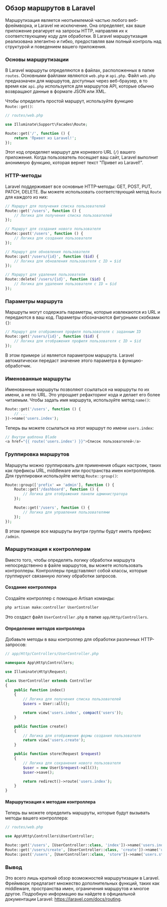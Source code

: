 ## Обзор маршрутов в Laravel

Маршрутизация является неотъемлемой частью любого веб-фреймворка, и Laravel не исключение. Она определяет, как ваше приложение реагирует на запросы HTTP, направляя их к соответствующему коду для обработки. В Laravel маршрутизация реализована элегантно и гибко, предоставляя вам полный контроль над структурой и поведением вашего приложения.

### Основы маршрутизации

В Laravel маршруты определяются в файлах, расположенных в папке `routes`. Основными файлами являются `web.php` и `api.php`. Файл `web.php` предназначен для маршрутов, доступных через веб-браузер, в то время как `api.php` используется для маршрутов API, которые обычно возвращают данные в формате JSON или XML.

Чтобы определить простой маршрут, используйте функцию `Route::get()`:

```php
// routes/web.php

use Illuminate\Support\Facades\Route;

Route::get('/', function () {
    return 'Привет из Laravel!';
});
```

Этот код определяет маршрут для корневого URL (`/`) вашего приложения. Когда пользователь посещает ваш сайт, Laravel выполнит анонимную функцию, которая вернет текст "Привет из Laravel!".

### HTTP-методы

Laravel поддерживает все основные HTTP-методы: GET, POST, PUT, PATCH, DELETE. Вы можете использовать соответствующий метод `Route` для каждого из них:

```php
// Маршрут для получения списка пользователей
Route::get('/users', function () {
    // Логика для получения списка пользователей
});

// Маршрут для создания нового пользователя
Route::post('/users', function () {
    // Логика для создания пользователя
});

// Маршрут для обновления пользователя
Route::put('/users/{id}', function ($id) {
    // Логика для обновления пользователя с ID = $id
});

// Маршрут для удаления пользователя
Route::delete('/users/{id}', function ($id) {
    // Логика для удаления пользователя с ID = $id
});
```

### Параметры маршрута

Маршруты могут содержать параметры, которые извлекаются из URL и передаются в ваш код. Параметры обозначаются фигурными скобками `{}`:

```php
// Маршрут для отображения профиля пользователя с заданным ID
Route::get('/users/{id}', function ($id) {
    // Логика для отображения профиля пользователя с ID = $id
});
```

В этом примере `id` является параметром маршрута. Laravel автоматически передаст значение этого параметра в функцию-обработчик.

### Именованные маршруты

Именованные маршруты позволяют ссылаться на маршруты по их имени, а не по URL. Это упрощает рефакторинг кода и делает его более читаемым. Чтобы задать имя маршрута, используйте метод `name()`:

```php
Route::get('/users', function () {
    // ...
})->name('users.index');
```

Теперь вы можете ссылаться на этот маршрут по имени `users.index`:

```php
// Внутри шаблона Blade
<a href="{{ route('users.index') }}">Список пользователей</a>
```

### Группировка маршрутов

Маршруты можно группировать для применения общих настроек, таких как префиксы URL, middleware или пространства имен контроллеров. Для группировки используйте метод `Route::group()`:

```php
Route::group(['prefix' => 'admin'], function () {
    Route::get('/dashboard', function () {
        // Логика для отображения панели администратора
    });

    Route::get('/users', function () {
        // Логика для управления пользователями
    });
});
```

В этом примере все маршруты внутри группы будут иметь префикс `/admin`.

### Маршрутизация к контроллерам

Вместо того, чтобы определять логику обработки маршрута непосредственно в файле маршрутов, вы можете использовать контроллеры. Контроллеры представляют собой классы, которые группируют связанную логику обработки запросов.

#### Создание контроллера

Создайте контроллер с помощью Artisan команды:

```bash
php artisan make:controller UserController
```

Это создаст файл `UserController.php` в папке `app/Http/Controllers`.

#### Определение методов контроллера

Добавьте методы в ваш контроллер для обработки различных HTTP-запросов:

```php
// app/Http/Controllers/UserController.php

namespace App\Http\Controllers;

use Illuminate\Http\Request;

class UserController extends Controller
{
    public function index()
    {
        // Логика для получения списка пользователей
        $users = User::all();

        return view('users.index', compact('users'));
    }

    public function create()
    {
        // Логика для отображения формы создания пользователя
        return view('users.create');
    }

    public function store(Request $request)
    {
        // Логика для сохранения нового пользователя
        $user = new User($request->all());
        $user->save();

        return redirect()->route('users.index');
    }
}
```

#### Маршрутизация к методам контроллера

Теперь вы можете определить маршруты, которые будут вызывать методы вашего контроллера:

```php
// routes/web.php

use App\Http\Controllers\UserController;

Route::get('/users', [UserController::class, 'index'])->name('users.index');
Route::get('/users/create', [UserController::class, 'create'])->name('users.create');
Route::post('/users', [UserController::class, 'store'])->name('users.store');
```

### Вывод

Это всего лишь краткий обзор возможностей маршрутизации в Laravel.  Фреймворк предлагает множество дополнительных функций, таких как middleware, пространства имен, ограничения маршрутов и многое другое. Подробную информацию вы найдете в официальной документации Laravel: https://laravel.com/docs/routing.
